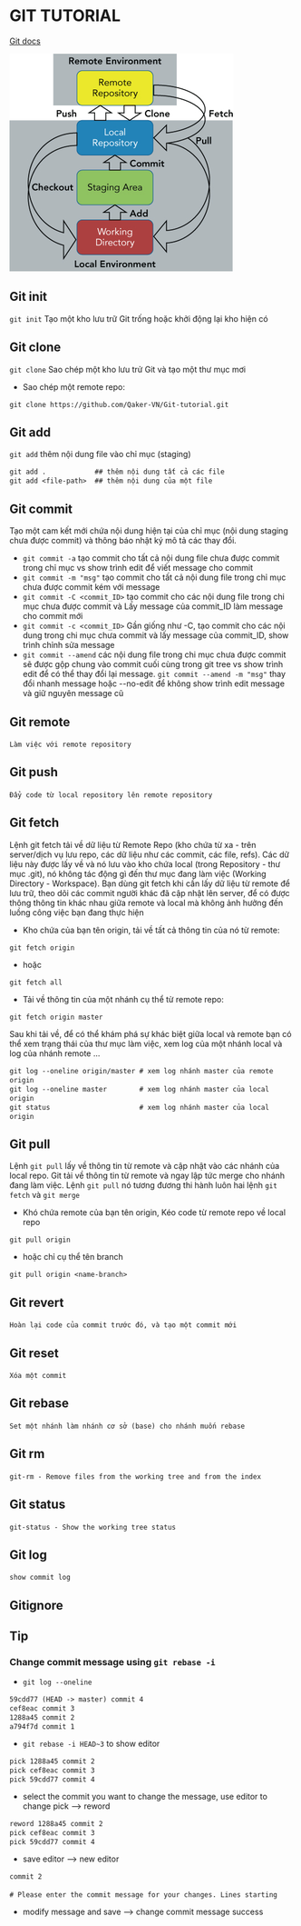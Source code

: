 # GIT TUTORIAL

[Git docs](https://git-scm.com/docs/)

![enviroment](./git-workflow.jpg)

## Git init

`git init` Tạo một kho lưu trữ Git trống hoặc khởi động lại kho hiện có

## Git clone

`git clone` Sao chép một kho lưu trử Git và tạo một thư mục mơi

* Sao chép một remote repo:
  
```console
git clone https://github.com/Qaker-VN/Git-tutorial.git
```

## Git add

`git add` thêm nội dung file vào chỉ mục (staging)

```console
git add .            ## thêm nội dung tất cả các file
git add <file-path>  ## thêm nội dung của một file
```

## Git commit

Tạo một cam kết mới chứa nội dung hiện tại của chỉ mục (nội dung staging chưa được commit) và thông báo nhật ký mô tả các thay đổi.

* `git commit -a` tạo commit cho tất cả nội dung file chưa được commit trong chỉ mục vs show trình edit để viết message cho commit
* `git commit -m "msg"` tạo commit cho tất cả nội dung file trong chỉ mục chưa được commit kém với message
* `git commit -C <commit_ID>` tạo commit cho các nội dung file trong chi mục chưa được commit và Lấy message của commit_ID làm message cho commit mới
* `git commit -c <commit_ID>` Gần giống như -C, tạo commit cho các nội dung trong chi mục chưa commit và lấy message của commit_ID, show trình chỉnh sửa message
* `git commit --amend` các nội dung file trong chi mục chưa được commit sẽ được gộp chung vào commit cuối cùng trong git tree vs show trình edit để có thể thay đổi lại message. `git commit --amend -m "msg"` thay đổi nhanh message hoặc --no-edit để không show trình edit message và giữ nguyên message cũ  

## Git remote

`Làm việc với remote repository`

## Git push

`Đẩy code từ local repository lên remote repository`

## Git fetch

Lệnh git fetch tải về dữ liệu từ Remote Repo (kho chứa từ xa - trên server/dịch vụ lưu repo, các dữ liệu như các commit, các file, refs). Các dữ liệu này được lấy về và nó lưu vào kho chứa local (trong Repository - thư mục .git), nó không tác động gì đến thư mục đang làm việc (Working Directory - Workspace). Bạn dùng git fetch khi cần lấy dữ liệu từ remote để lưu trữ, theo dõi các commit người khác đã cập nhật lên server, để có được thông thông tin khác nhau giữa remote và local mà không ảnh hưởng đến luồng công việc bạn đang thực hiện

* Kho chứa của bạn tên origin, tải về tất cả thông tin của nó từ remote:

```console
git fetch origin
```

* hoặc

```console
git fetch all
```

* Tải về thông tin của một nhánh cụ thể từ remote repo:

```console
git fetch origin master
```

Sau khi tải về, để có thể khám phá sự khác biệt giữa local và remote bạn có thể xem trạng thái của thư mục làm việc, xem log của một nhánh local và log của nhánh remote ...

```console
git log --oneline origin/master # xem log nhánh master của remote origin
git log --oneline master        # xem log nhánh master của local origin
git status                      # xem log nhánh master của local origin
```

## Git pull

Lệnh `git pull` lấy về thông tin từ remote và cập nhật vào các nhánh của local repo. Git tải về thông tin từ remote và ngay lập tức merge cho nhánh đang làm việc. Lệnh `git pull` nó tương đương thi hành luôn hai lệnh `git fetch` và `git merge`

* Khó chứa remote của bạn tên origin, Kéo code từ remote repo về local repo

```console
git pull origin
```

* hoặc chỉ cụ thể tên branch

```console
git pull origin <name-branch>
```

## Git revert

`Hoàn lại code của commit trước đó, và tạo một commit mới`

## Git reset

`Xóa một commit`

## Git rebase

`Set một nhánh làm nhánh cơ sở (base) cho nhánh muốn rebase`

## Git rm

`git-rm - Remove files from the working tree and from the index`

## Git status

`git-status - Show the working tree status`

## Git log

`show commit log`

## Gitignore

## Tip

### Change commit message using `git rebase -i`

* `git log --oneline`

```console
59cdd77 (HEAD -> master) commit 4
cef8eac commit 3
1288a45 commit 2
a794f7d commit 1
```

* `git rebase -i HEAD~3` to show editor

```console
pick 1288a45 commit 2
pick cef8eac commit 3
pick 59cdd77 commit 4
```

* select the commit you want to change the message, use editor to change pick --> reword

```console
reword 1288a45 commit 2
pick cef8eac commit 3
pick 59cdd77 commit 4
```

* save editor --> new editor

```console
commit 2 

# Please enter the commit message for your changes. Lines starting
```

* modify message and save --> change commit message success
